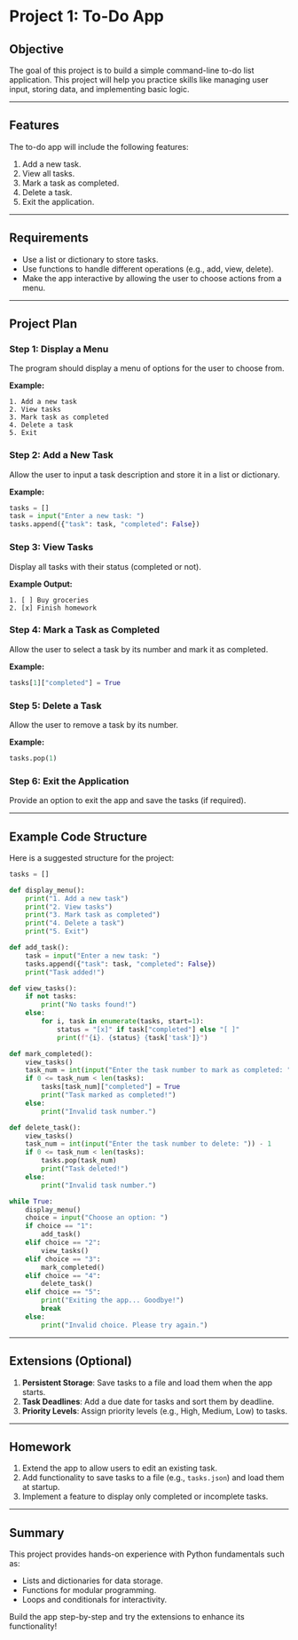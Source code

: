 # Project 1: To-Do App

## Objective
The goal of this project is to build a simple command-line to-do list application. This project will help you practice skills like managing user input, storing data, and implementing basic logic.

---

## Features
The to-do app will include the following features:
1. Add a new task.
2. View all tasks.
3. Mark a task as completed.
4. Delete a task.
5. Exit the application.

---

## Requirements
- Use a list or dictionary to store tasks.
- Use functions to handle different operations (e.g., add, view, delete).
- Make the app interactive by allowing the user to choose actions from a menu.

---

## Project Plan

### Step 1: Display a Menu
The program should display a menu of options for the user to choose from.

**Example:**
```
1. Add a new task
2. View tasks
3. Mark task as completed
4. Delete a task
5. Exit
```

### Step 2: Add a New Task
Allow the user to input a task description and store it in a list or dictionary.

**Example:**
```python
tasks = []
task = input("Enter a new task: ")
tasks.append({"task": task, "completed": False})
```

### Step 3: View Tasks
Display all tasks with their status (completed or not).

**Example Output:**
```
1. [ ] Buy groceries
2. [x] Finish homework
```

### Step 4: Mark a Task as Completed
Allow the user to select a task by its number and mark it as completed.

**Example:**
```python
tasks[1]["completed"] = True
```

### Step 5: Delete a Task
Allow the user to remove a task by its number.

**Example:**
```python
tasks.pop(1)
```

### Step 6: Exit the Application
Provide an option to exit the app and save the tasks (if required).

---

## Example Code Structure

Here is a suggested structure for the project:

```python
tasks = []

def display_menu():
    print("1. Add a new task")
    print("2. View tasks")
    print("3. Mark task as completed")
    print("4. Delete a task")
    print("5. Exit")

def add_task():
    task = input("Enter a new task: ")
    tasks.append({"task": task, "completed": False})
    print("Task added!")

def view_tasks():
    if not tasks:
        print("No tasks found!")
    else:
        for i, task in enumerate(tasks, start=1):
            status = "[x]" if task["completed"] else "[ ]"
            print(f"{i}. {status} {task['task']}")

def mark_completed():
    view_tasks()
    task_num = int(input("Enter the task number to mark as completed: ")) - 1
    if 0 <= task_num < len(tasks):
        tasks[task_num]["completed"] = True
        print("Task marked as completed!")
    else:
        print("Invalid task number.")

def delete_task():
    view_tasks()
    task_num = int(input("Enter the task number to delete: ")) - 1
    if 0 <= task_num < len(tasks):
        tasks.pop(task_num)
        print("Task deleted!")
    else:
        print("Invalid task number.")

while True:
    display_menu()
    choice = input("Choose an option: ")
    if choice == "1":
        add_task()
    elif choice == "2":
        view_tasks()
    elif choice == "3":
        mark_completed()
    elif choice == "4":
        delete_task()
    elif choice == "5":
        print("Exiting the app... Goodbye!")
        break
    else:
        print("Invalid choice. Please try again.")
```

---

## Extensions (Optional)
1. **Persistent Storage**: Save tasks to a file and load them when the app starts.
2. **Task Deadlines**: Add a due date for tasks and sort them by deadline.
3. **Priority Levels**: Assign priority levels (e.g., High, Medium, Low) to tasks.

---

## Homework
1. Extend the app to allow users to edit an existing task.
2. Add functionality to save tasks to a file (e.g., `tasks.json`) and load them at startup.
3. Implement a feature to display only completed or incomplete tasks.

---

## Summary
This project provides hands-on experience with Python fundamentals such as:
- Lists and dictionaries for data storage.
- Functions for modular programming.
- Loops and conditionals for interactivity.

Build the app step-by-step and try the extensions to enhance its functionality!
